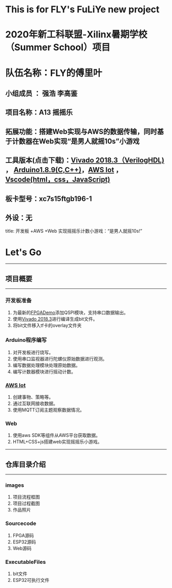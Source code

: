 # This is for FLY's FuLiYe new project
# 2020年新工科联盟-Xilinx暑期学校（Summer School）项目
# 队伍名称：FLY的傅里叶
## 小组成员 ： 强浩   李高鉴
## 项目名称：A13 摇摇乐
## 拓展功能：搭建Web实现与AWS的数据传输，同时基于计数器在Web实现“是男人就摇10s”小游戏
## 工具版本(点击下载)：[Vivado 2018.3（VerilogHDL)](https://china.xilinx.com) ， [Arduino1.8.9(C,C++)](https://www.arduino.cc/en/Main/Software)，[AWS Iot](https://aws.amazon.com/tw/education/awseducate/) ，[Vscode(html，css，JavaScript)](https://code.visualstudio.com/)
## 板卡型号：xc7s15ftgb196-1
## 外设：无

title: 开发板 +AWS +Web 实现摇摇乐计数小游戏：“是男人就摇10s!”

# Let's Go
---
## 项目概要
---
### 开发板准备
1. 为最新的[FPGADemo](https://github.com/DoneSEA/SEA)添加QSPI模块，支持串口数据输出。
2. 使用[Vivado 2018.3](https://china.xilinx.com)进行编译生成bit文件。
3. 将bit文件移入tf卡的overlay文件夹
### Arduino程序编写
1. 对开发板进行烧写。
2. 使用串口监视器进行陀螺仪原始数据进行观测。
3. 编写数据处理模块处理原始数据。
4. 编写计数器模块进行摇动计数。
### [AWS Iot](https://www.awseducate.com)
1. 创建事物、策略等。
2. 通过互联网接收数据。
3. 使用MQTT订阅主题观察数据情况。
### Web
1. 使用aws SDK等组件从AWS平台获取数据。
2. HTML+CSS+js搭建web实现摇摇乐小游戏。

---
## 仓库目录介绍
---
### images
1. 项目流程框图
2. 项目过程截图
3. 作品照片

### Sourcecode
1. FPGA源码
2. ESP32源码
3. Web源码

### ExecutableFiles
1. bit文件
2. ESP32可执行文件
